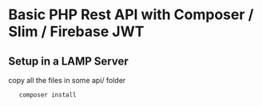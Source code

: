# Basic PHP Rest API with Composer / Slim / Firebase JWT


## Setup in a LAMP Server

copy all the files in some api/ folder
```
   composer install
```
